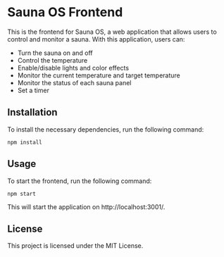 # Sauna OS Frontend

This is the frontend for Sauna OS, a web application that allows users to control and monitor a sauna. With this application, users can:

- Turn the sauna on and off
- Control the temperature
- Enable/disable lights and color effects
- Monitor the current temperature and target temperature
- Monitor the status of each sauna panel
- Set a timer

## Installation

To install the necessary dependencies, run the following command:

    npm install

## Usage

To start the frontend, run the following command:

    npm start

This will start the application on http://localhost:3001/.

## License

This project is licensed under the MIT License.